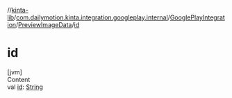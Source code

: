 //[kinta-lib](../../../../index.md)/[com.dailymotion.kinta.integration.googleplay.internal](../../index.md)/[GooglePlayIntegration](../index.md)/[PreviewImageData](index.md)/[id](id.md)



# id  
[jvm]  
Content  
val [id](id.md): [String](https://kotlinlang.org/api/latest/jvm/stdlib/kotlin/-string/index.html)  



